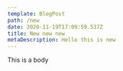 ```yaml
---
template: BlogPost
path: /new
date: 2020-11-19T17:09:59.537Z
title: New new new
metaDescription: Hello this is new
---
```

This is a body
